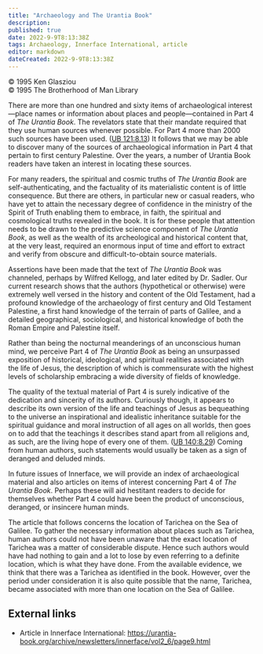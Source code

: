 ```yaml
---
title: "Archaeology and The Urantia Book"
description: 
published: true
date: 2022-9-9T8:13:38Z
tags: Archaeology, Innerface International, article
editor: markdown
dateCreated: 2022-9-9T8:13:38Z
---
```


<p class="v-card v-sheet theme--light grey lighten-3 px-2">© 1995 Ken Glasziou<br>© 1995 The Brotherhood of Man Library</p>

There are more than one hundred and sixty items of archaeological interest—place names or information about places and people—contained in Part 4 of _The Urantia Book_. The revelators state that their mandate required that they use human sources whenever possible. For Part 4 more than 2000 such sources have been used. ([UB 121:8.13](/en/The_Urantia_Book/121#p8_13)) It follows that we may be able to discover many of the sources of archaeological information in Part 4 that pertain to first century Palestine. Over the years, a number of Urantia Book readers have taken an interest in locating these sources.

For many readers, the spiritual and cosmic truths of _The Urantia Book_ are self-authenticating, and the factuality of its materialistic content is of little consequence. But there are others, in particular new or casual readers, who have yet to attain the necessary degree of confidence in the ministry of the Spirit of Truth enabling them to embrace, in faith, the spiritual and cosmological truths revealed in the book. It is for these people that attention needs to be drawn to the predictive science component of _The Urantia Book_, as well as the wealth of its archeological and historical content that, at the very least, required an enormous input of time and effort to extract and verify from obscure and difficult-to-obtain source materials.

Assertions have been made that the text of _The Urantia Book_ was channeled, perhaps by Wilfred Kellogg, and later edited by Dr. Sadler. Our current research shows that the authors (hypothetical or otherwise) were extremely well versed in the history and content of the Old Testament, had a profound knowledge of the archaeology of first century and Old Testament Palestine, a first hand knowledge of the terrain of parts of Galilee, and a detailed geographical, sociological, and historical knowledge of both the Roman Empire and Palestine itself.

Rather than being the nocturnal meanderings of an unconscious human mind, we perceive Part 4 of _The Urantia Book_ as being an unsurpassed exposition of historical, ideological, and spiritual realities associated with the life of Jesus, the description of which is commensurate with the highest levels of scholarship embracing a wide diversity of fields of knowledge.

The quality of the textual material of Part 4 is surely indicative of the dedication and sincerity of its authors. Curiously though, it appears to describe its own version of the life and teachings of Jesus as bequeathing to the universe an inspirational and idealistic inheritance suitable for the spiritual guidance and moral instruction of all ages on all worlds, then goes on to add that the teachings it describes stand apart from all religions and, as such, are the living hope of every one of them. ([UB 140:8.29](/en/The_Urantia_Book/140#p8_29)) Coming from human authors, such statements would usually be taken as a sign of deranged and deluded minds.

In future issues of Innerface, we will provide an index of archaeological material and also articles on items of interest concerning Part 4 of _The Urantia Book_. Perhaps these will aid hestitant readers to decide for themselves whether Part 4 could have been the product of unconscious, deranged, or insincere human minds.

The article that follows concerns the location of Tarichea on the Sea of Galilee. To gather the necessary information about places such as Tarichea, human authors could not have been unaware that the exact location of Tarichea was a matter of considerable dispute. Hence such authors would have had nothing to gain and a lot to lose by even referring to a definite location, which is what they have done. From the available evidence, we think that there was a Tarichea as identified in the book. However, over the period under consideration it is also quite possible that the name, Tarichea, became associated with more than one location on the Sea of Galilee.

## External links

- Article in Innerface International: https://urantia-book.org/archive/newsletters/innerface/vol2_6/page9.html


